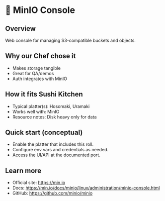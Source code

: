 # 🍣 MinIO Console

## Overview
Web console for managing S3-compatible buckets and objects.

## Why our Chef chose it
- Makes storage tangible
- Great for QA/demos
- Auth integrates with MinIO

## How it fits Sushi Kitchen
- Typical platter(s): Hosomaki, Uramaki
- Works well with: MinIO
- Resource notes: Disk heavy only for data

## Quick start (conceptual)
- Enable the platter that includes this roll.
- Configure env vars and credentials as needed.
- Access the UI/API at the documented port.

## Learn more
- Official site: https://min.io
- Docs: https://min.io/docs/minio/linux/administration/minio-console.html
- GitHub: https://github.com/minio/minio
